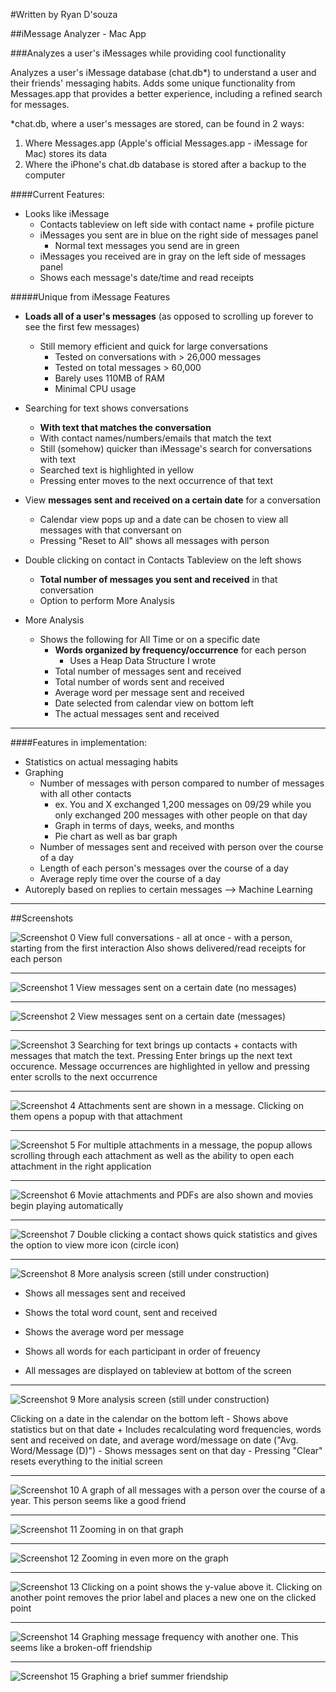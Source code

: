 #Written by Ryan D'souza

##iMessage Analyzer - Mac App

###Analyzes a user's iMessages while providing cool functionality

Analyzes a user's iMessage database (chat.db*) to understand a user and their friends' messaging habits.
Adds some unique functionality from Messages.app that provides a better experience, including a refined search for messages.

*chat.db, where a user's messages are stored, can be found in 2 ways:

1. Where Messages.app (Apple's official Messages.app - iMessage for Mac) stores its data
2. Where the iPhone's chat.db database is stored after a backup to the computer


####Current Features:

- Looks like iMessage
  + Contacts tableview on left side with contact name + profile picture
  + iMessages you sent are in blue on the right side of messages panel
    - Normal text messages you send are in green
  + iMessages you received are in gray on the left side of messages panel
  + Shows each message's date/time and read receipts

#####Unique from iMessage Features

- **Loads all of a user's messages** (as opposed to scrolling up forever to see the first few messages) 
    + Still memory efficient and quick for large conversations 
        - Tested on conversations with > 26,000 messages
        - Tested on total messages > 60,000
        - Barely uses 110MB of RAM
        - Minimal CPU usage

- Searching for text shows conversations 
    + **With text that matches the conversation**
    + With contact names/numbers/emails that match the text
    + Still (somehow) quicker than iMessage's search for conversations with text
    + Searched text is highlighted in yellow
    + Pressing enter moves to the next occurrence of that text

- View **messages sent and received on a certain date** for a conversation
    + Calendar view pops up and a date can be chosen to view all messages with that conversant on
    + Pressing "Reset to All" shows all messages with person

- Double clicking on contact in Contacts Tableview on the left shows
    + **Total number of messages you sent and received** in that conversation
    + Option to perform More Analysis

- More Analysis
    + Shows the following for All Time or on a specific date
        -  **Words organized by frequency/occurrence** for each person
            + Uses a Heap Data Structure I wrote
        - Total number of messages sent and received
        - Total number of words sent and received
        - Average word per message sent and received
        - Date selected from calendar view on bottom left
        - The actual messages sent and received


---

####Features in implementation:
- Statistics on actual messaging habits
- Graphing
    + Number of messages with person compared to number of messages with all other contacts
        - ex. You and X exchanged 1,200 messages on 09/29 while you only exchanged 200 messages with other people on that day
        - Graph in terms of days, weeks, and months
        - Pie chart as well as bar graph
    + Number of messages sent and received with person over the course of a day
    + Length of each person's messages over the course of a day
    + Average reply time over the course of a day
- Autoreply based on replies to certain messages --> Machine Learning


---

##Screenshots

![Screenshot 0](https://github.com/dsouzarc/iMessageAnalyzer/blob/master/Screenshots/Screenshot_0.png)
View full conversations - all at once - with a person, starting from the first interaction
Also shows delivered/read receipts for each person

---

![Screenshot 1](https://github.com/dsouzarc/iMessageAnalyzer/blob/master/Screenshots/Screenshot_1.png)
View messages sent on a certain date (no messages)  

---

![Screenshot 2](https://github.com/dsouzarc/iMessageAnalyzer/blob/master/Screenshots/Screenshot_2.png)
View messages sent on a certain date (messages)  

---

![Screenshot 3](https://github.com/dsouzarc/iMessageAnalyzer/blob/master/Screenshots/Screenshot_3.png)
Searching for text brings up contacts + contacts with messages that match the text.
Pressing Enter brings up the next text occurence.
Message occurrences are highlighted in yellow and pressing enter scrolls to the next occurrence

---

![Screenshot 4](https://github.com/dsouzarc/iMessageAnalyzer/blob/master/Screenshots/Screenshot_4.png)
Attachments sent are shown in a message.
Clicking on them opens a popup with that attachment

---

![Screenshot 5](https://github.com/dsouzarc/iMessageAnalyzer/blob/master/Screenshots/Screenshot_5.png)
For multiple attachments in a message, the popup allows scrolling through each attachment as well as the ability to open each attachment in the right application

---

![Screenshot 6](https://github.com/dsouzarc/iMessageAnalyzer/blob/master/Screenshots/Screenshot_6.png)
Movie attachments and PDFs are also shown and movies begin playing automatically

---

![Screenshot 7](https://github.com/dsouzarc/iMessageAnalyzer/blob/master/Screenshots/Screenshot_7.png)
Double clicking a contact shows quick statistics and gives the option to view more icon (circle icon)

---

![Screenshot 8](https://github.com/dsouzarc/iMessageAnalyzer/blob/master/Screenshots/Screenshot_8.png)
More analysis screen (still under construction)

- Shows all messages sent and received

- Shows the total word count, sent and received

- Shows the average word per message

- Shows all words for each participant in order of freuency

- All messages are displayed on tableview at bottom of the screen

---

![Screenshot 9](https://github.com/dsouzarc/iMessageAnalyzer/blob/master/Screenshots/Screenshot_9.png)
More analysis screen (still under construction)

Clicking on a date in the calendar on the bottom left
    - Shows above statistics but on that date
        + Includes recalculating word frequencies, words sent and received on date, and average word/message on date ("Avg. Word/Message (D)")
    - Shows messages sent on that day 
    - Pressing "Clear" resets everything to the initial screen

---

![Screenshot 10](https://github.com/dsouzarc/iMessageAnalyzer/blob/master/Screenshots/Screenshot_10.png)
A graph of all messages with a person over the course of a year.
This person seems like a good friend

---

![Screenshot 11](https://github.com/dsouzarc/iMessageAnalyzer/blob/master/Screenshots/Screenshot_11.png)
Zooming in on that graph

---

![Screenshot 12](https://github.com/dsouzarc/iMessageAnalyzer/blob/master/Screenshots/Screenshot_12.png)
Zooming in even more on the graph

---

![Screenshot 13](https://github.com/dsouzarc/iMessageAnalyzer/blob/master/Screenshots/Screenshot_13.png)
Clicking on a point shows the y-value above it.
Clicking on another point removes the prior label and places a new one on the clicked point

---

![Screenshot 14](https://github.com/dsouzarc/iMessageAnalyzer/blob/master/Screenshots/Screenshot_14.png)
Graphing message frequency with another one.
This seems like a broken-off friendship

---

![Screenshot 15](https://github.com/dsouzarc/iMessageAnalyzer/blob/master/Screenshots/Screenshot_15.png)
Graphing a brief summer friendship
